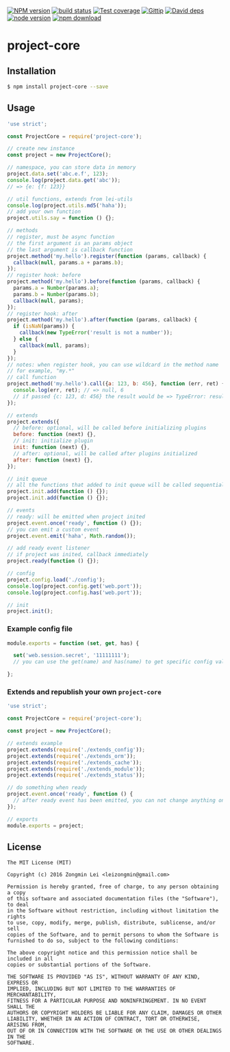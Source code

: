 [![NPM version][npm-image]][npm-url]
[![build status][travis-image]][travis-url]
[![Test coverage][coveralls-image]][coveralls-url]
[![Gittip][gittip-image]][gittip-url]
[![David deps][david-image]][david-url]
[![node version][node-image]][node-url]
[![npm download][download-image]][download-url]

[npm-image]: https://img.shields.io/npm/v/project-core.svg?style=flat-square
[npm-url]: https://npmjs.org/package/project-core
[travis-image]: https://img.shields.io/travis/leizongmin/node-project-core.svg?style=flat-square
[travis-url]: https://travis-ci.org/leizongmin/node-project-core
[coveralls-image]: https://img.shields.io/coveralls/leizongmin/node-project-core.svg?style=flat-square
[coveralls-url]: https://coveralls.io/r/leizongmin/node-project-core?branch=master
[gittip-image]: https://img.shields.io/gittip/leizongmin.svg?style=flat-square
[gittip-url]: https://www.gittip.com/leizongmin/
[david-image]: https://img.shields.io/david/leizongmin/node-project-core.svg?style=flat-square
[david-url]: https://david-dm.org/leizongmin/node-project-core
[node-image]: https://img.shields.io/badge/node.js-%3E=_4.0-green.svg?style=flat-square
[node-url]: http://nodejs.org/download/
[download-image]: https://img.shields.io/npm/dm/project-core.svg?style=flat-square
[download-url]: https://npmjs.org/package/project-core

# project-core

## Installation

```bash
$ npm install project-core --save
```


## Usage

```javascript
'use strict';

const ProjectCore = require('project-core');

// create new instance
const project = new ProjectCore();

// namespace, you can store data in memory
project.data.set('abc.e.f', 123);
console.log(project.data.get('abc'));
// => {e: {f: 123}}

// util functions, extends from lei-utils
console.log(project.utils.md5('haha'));
// add your own function
project.utils.say = function () {};

// methods
// register, must be async function
// the first argument is an params object
// the last argument is callback function
project.method('my.hello').register(function (params, callback) {
  callback(null, params.a + params.b);
});
// register hook: before
project.method('my.hello').before(function (params, callback) {
  params.a = Number(params.a);
  params.b = Number(params.b);
  callback(null, params);
});
// register hook: after
project.method('my.hello').after(function (params, callback) {
  if (isNaN(params)) {
    callback(new TypeError('result is not a number'));
  } else {
    callback(null, params);
  }
});
// notes: when register hook, you can use wildcard in the method name
// for example, "my.*"
// call function
project.method('my.hello').call({a: 123, b: 456}, function (err, ret) {
  console.log(err, ret); // => null, 6
  // if passed {c: 123, d: 456} the result would be => TypeError: result is not a number
});

// extends
project.extends({
  // before: optional, will be called before initializing plugins
  before: function (next) {},
  // init: initialize plugin
  init: function (next) {},
  // after: optional, will be called after plugins initialized
  after: function (next) {},
});

// init queue
// all the functions that added to init queue will be called sequentially
project.init.add(function () {});
project.init.add(function () {});

// events
// ready: will be emitted when project inited
project.event.once('ready', function () {});
// you can emit a custom event
project.event.emit('haha', Math.random());

// add ready event listener
// if project was inited, callback immediately
project.ready(function () {});

// config
project.config.load('./config');
console.log(project.config.get('web.port'));
console.log(project.config.has('web.port'));

// init
project.init();
```

### Example config file

```javascript
module.exports = function (set, get, has) {

  set('web.session.secret', '11111111');
  // you can use the get(name) and has(name) to get specific config value

};
```

### Extends and republish your own `project-core`

```javascript
'use strict';

const ProjectCore = require('project-core');

const project = new ProjectCore();

// extends example
project.extends(require('./extends_config'));
project.extends(require('./extends_orm'));
project.extends(require('./extends_cache'));
project.extends(require('./extends_module'));
project.extends(require('./extends_status'));

// do something when ready
project.event.once('ready', function () {
  // after ready event has been emitted, you can not change anything on project-core instance any more
});

// exports
module.exports = project;
```


## License

```
The MIT License (MIT)

Copyright (c) 2016 Zongmin Lei <leizongmin@gmail.com>

Permission is hereby granted, free of charge, to any person obtaining a copy
of this software and associated documentation files (the "Software"), to deal
in the Software without restriction, including without limitation the rights
to use, copy, modify, merge, publish, distribute, sublicense, and/or sell
copies of the Software, and to permit persons to whom the Software is
furnished to do so, subject to the following conditions:

The above copyright notice and this permission notice shall be included in all
copies or substantial portions of the Software.

THE SOFTWARE IS PROVIDED "AS IS", WITHOUT WARRANTY OF ANY KIND, EXPRESS OR
IMPLIED, INCLUDING BUT NOT LIMITED TO THE WARRANTIES OF MERCHANTABILITY,
FITNESS FOR A PARTICULAR PURPOSE AND NONINFRINGEMENT. IN NO EVENT SHALL THE
AUTHORS OR COPYRIGHT HOLDERS BE LIABLE FOR ANY CLAIM, DAMAGES OR OTHER
LIABILITY, WHETHER IN AN ACTION OF CONTRACT, TORT OR OTHERWISE, ARISING FROM,
OUT OF OR IN CONNECTION WITH THE SOFTWARE OR THE USE OR OTHER DEALINGS IN THE
SOFTWARE.
```
